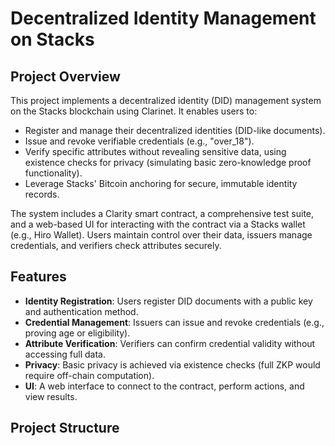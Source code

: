 # Decentralized Identity Management on Stacks

## Project Overview
This project implements a decentralized identity (DID) management system on the Stacks blockchain using Clarinet. It enables users to:
- Register and manage their decentralized identities (DID-like documents).
- Issue and revoke verifiable credentials (e.g., "over_18").
- Verify specific attributes without revealing sensitive data, using existence checks for privacy (simulating basic zero-knowledge proof functionality).
- Leverage Stacks' Bitcoin anchoring for secure, immutable identity records.

The system includes a Clarity smart contract, a comprehensive test suite, and a web-based UI for interacting with the contract via a Stacks wallet (e.g., Hiro Wallet). Users maintain control over their data, issuers manage credentials, and verifiers check attributes securely.

## Features
- **Identity Registration**: Users register DID documents with a public key and authentication method.
- **Credential Management**: Issuers can issue and revoke credentials (e.g., proving age or eligibility).
- **Attribute Verification**: Verifiers can confirm credential validity without accessing full data.
- **Privacy**: Basic privacy is achieved via existence checks (full ZKP would require off-chain computation).
- **UI**: A web interface to connect to the contract, perform actions, and view results.

## Project Structure
